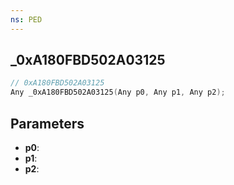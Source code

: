 ```yaml
---
ns: PED
---
```

## _0xA180FBD502A03125

```c
// 0xA180FBD502A03125
Any _0xA180FBD502A03125(Any p0, Any p1, Any p2);
```

## Parameters
* **p0**:
* **p1**:
* **p2**:
